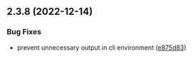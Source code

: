 ## 2.3.8 (2022-12-14)


### Bug Fixes

* prevent unnecessary output in cli environment ([e875d83](https://github.com/baumrock/RockMigrations/commit/e875d834e37a402a7a5f91985e2fe79caa851100))




